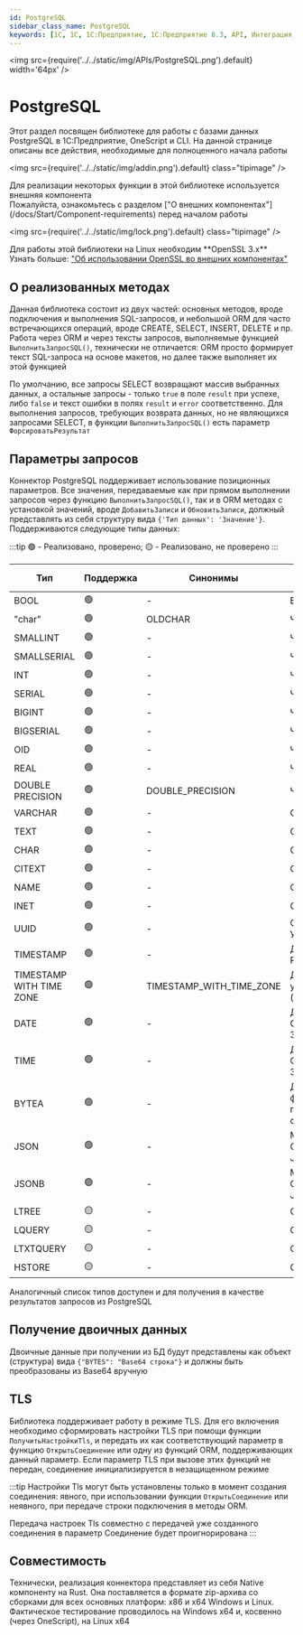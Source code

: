 ```yaml
---
id: PostgreSQL
sidebar_class_name: PostgreSQL
keywords: [1C, 1С, 1С:Предприятие, 1С:Предприятие 8.3, API, Интеграция, Сервисы, Обмен, OneScript, CLI, PostgreSQL, postgres]
---
```


<img src={require('../../static/img/APIs/PostgreSQL.png').default} width='64px' />

# PostgreSQL

Этот раздел посвящен библиотеке для работы с базами данных PostgreSQL в 1С:Предприятие, OneScript и CLI. На данной странице описаны все действия, необходимые для полноценного начала работы

<div class="theme-admonition theme-admonition-info admonition_node_modules-@docusaurus-theme-classic-lib-theme-Admonition-Layout-styles-module alert alert--info">

<img src={require('../../static/img/addin.png').default} class="tipimage" />
<div class="addin">Для реализации некоторых функции в этой библиотеке используется внешняя компонента <br/>
Пожалуйста, ознакомьтесь с разделом ["О внешних компонентах"](/docs/Start/Component-requirements) перед началом работы</div>
</div>


<div class="theme-admonition theme-admonition-caution admonition_node_modules-@docusaurus-theme-classic-lib-theme-Admonition-Layout-styles-module alert alert--warning">

<img src={require('../../static/img/lock.png').default} class="tipimage" />
<div class="addin">Для работы этой библиотеки на Linux необходим **OpenSSL 3.x** <br/>
Узнать больше: <a href="/docs/Start/Component-requirements#openssl" class="orangelink">"Об использовании OpenSSL во внешних компонентах"</a></div>
</div>

## О реализованных методах

Данная библиотека состоит из двух частей: основных методов, вроде подключения и выполнения SQL-запросов, и небольшой ORM для часто встречающихся операций, вроде CREATE, SELECT, INSERT, DELETE и пр. Работа через ORM и через тексты запросов, выполняемые функцией `ВыполнитьЗапросSQL()`, технически не отличается: ORM просто формирует текст SQL-запроса на основе макетов, но далее также выполняет их этой функцией

По умолчанию, все запросы SELECT возвращают массив выбранных данных, а остальные запросы - только `true` в поле `result` при успехе, либо `false` и текст ошибки в полях `result` и `error` соответственно. Для выполнения запросов, требующих возврата данных, но не являющихся запросами SELECT, в функции `ВыполнитьЗапросSQL()` есть параметр `ФорсироватьРезультат`

## Параметры запросов

Коннектор PostgreSQL поддерживает использование позиционных параметров. Все значения, передаваемые как при прямом выполнении запросов через функцию `ВыполнитьЗапросSQL()`, так и в ORM методах с установкой значений, вроде `ДобавитьЗаписи` и `ОбновитьЗаписи`, должный представлять из себя структуру вида `{'Тип данных': 'Значение'}`. Поддерживаются следующие типы данных:

:::tip
🟢 - Реализовано, проверено; 🟡 - Реализовано, не проверено
:::

  | Тип | Поддержка | Синонимы | Допустимые нативные типы |
  |-|-|-|-|
  | BOOL | 🟢 | - | Булево |
  | "char" | 🟢 | OLDCHAR | Число |
  | SMALLINT | 🟢 | - | Число |
  | SMALLSERIAL | 🟢 | - | Число |
  | INT | 🟢 | - | Число |
  | SERIAL | 🟢 | - | Число |
  | BIGINT | 🟢 | - | Число |
  | BIGSERIAL | 🟢 | - | Число |
  | OID | 🟢 | - | Число |
  | REAL | 🟢 | - | Число |
  | DOUBLE PRECISION | 🟢 | DOUBLE_PRECISION | Число |
  | VARCHAR | 🟢 | - | Строка |
  | TEXT | 🟢 | - | Строка |
  | CHAR | 🟢 | - | Строка |
  | CITEXT | 🟢 | - | Строка |
  | NAME | 🟢 | - | Строка |
  | INET | 🟢 | - | Строка |
  | UUID | 🟢 | - | Строка, УникальныйИдентификатор |
  | TIMESTAMP | 🟢 | - | Дата, Строка (ISO 8601, RFC 3339) |
  | TIMESTAMP WITH TIME ZONE | 🟢 | TIMESTAMP_WITH_TIME_ZONE | Дата (часовой пояс будет указан как UTC), Строка (RFC 3339) |
  | DATE | 🟢 | - | Дата (с любым временем), Строка (ISO 8601, RFC 3339) |
  | TIME | 🟢 | - | Дата (с любой датой), Строка (ISO 8601, RFC 3339) |
  | BYTEA | 🟢 | - | ДвоичныеДанные, Путь к файлу, Base64 строка (все приводится к Base64 строке) |
  | JSON | 🟢 | - | Массив, Структура, Соответствие, Строка (в JSON формате) |
  | JSONB | 🟢 | - | Массив, Структура, Соответствие, Строка (в JSON формате) |
  | LTREE | 🟡 | - | Строка |
  | LQUERY | 🟡 | - | Строка |
  | LTXTQUERY | 🟡 | - | Строка |
  | HSTORE | 🟡 | - | Структура, Соответствие |

Аналогичный список типов доступен и для получения в качестве результатов запросов из PostgreSQL

## Получение двоичных данных

Двоичные данные при получении из БД будут представлены как объект (структура) вида `{"BYTES": "Base64 строка"}` и должны быть преобразованы из Base64 вручную

## TLS

Библиотека поддерживает работу в режиме TLS. Для его включения необходимо сформировать настройки TLS при помощи функции `ПолучитьНастройкиTls`, и передать их как соответствующий параметр в функцию `ОткрытьСоединение` или одну из функций ORM, поддерживающих данный параметр. Если параметр TLS при вызове этих функций не передан, соединение инициализируется в незащищенном режиме

:::tip
Настройки Tls могут быть установлены только в момент создания соединения: явного, при использовании функции `ОткрытьСоединение` или неявного, при передаче строки подключения в методы ORM.

Передача настроек Tls совместно с передачей уже созданного соединения в параметр Соединение будет проигнорирована
:::

## Совместимость

Технически, реализация коннектора представляет из себя Native компоненту на Rust. Она поставляется в формате zip-архива со сборками для всех основных платформ: x86 и x64 Windows и Linux. Фактическое тестирование проводилось на Windows x64 и, косвенно (через OneScript), на Linux x64